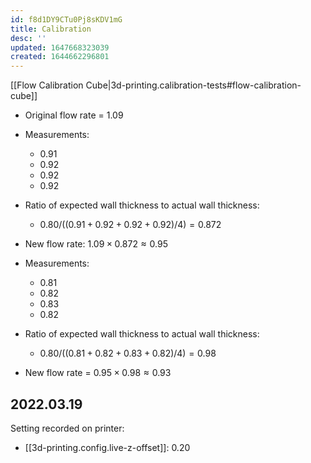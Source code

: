 ```yaml
---
id: f8d1DY9CTu0Pj8sKDV1mG
title: Calibration
desc: ''
updated: 1647668323039
created: 1644662296801
---
```



[[Flow Calibration Cube|3d-printing.calibration-tests#flow-calibration-cube]]

- Original flow rate = 1.09
- Measurements:
  - 0.91
  - 0.92
  - 0.92
  - 0.92

- Ratio of expected wall thickness to actual wall thickness:
  - $0.80 / ((0.91 + 0.92 + 0.92 + 0.92) / 4) = 0.872$
- New flow rate: $1.09 \times 0.872 \approx 0.95$

- Measurements:
  - 0.81
  - 0.82
  - 0.83
  - 0.82

- Ratio of expected wall thickness to actual wall thickness:
  - $0.80/((0.81 +0.82 + 0.83 + 0.82)/4) = 0.98$
- New flow rate = $0.95 \times 0.98 \approx 0.93$


## 2022.03.19

Setting recorded on printer:

- [[3d-printing.config.live-z-offset]]: 0.20
